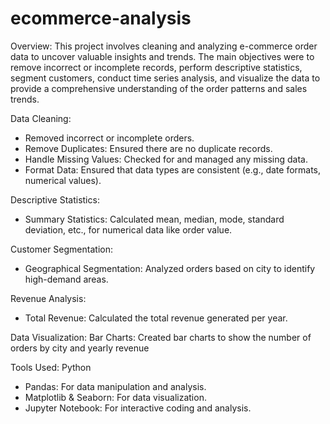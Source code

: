 # ecommerce-analysis

Overview:
This project involves cleaning and analyzing e-commerce order data to uncover valuable insights and trends. The main objectives were to remove incorrect or incomplete records, perform descriptive statistics, segment customers, conduct time series analysis, and visualize the data to provide a comprehensive understanding of the order patterns and sales trends.

Data Cleaning:
- Removed incorrect or incomplete orders.
- Remove Duplicates: Ensured there are no duplicate records.
- Handle Missing Values: Checked for and managed any missing data.
- Format Data: Ensured that data types are consistent (e.g., date formats, numerical values).
  
Descriptive Statistics:
- Summary Statistics: Calculated mean, median, mode, standard deviation, etc., for numerical data like order value.
  
Customer Segmentation:
- Geographical Segmentation: Analyzed orders based on city to identify high-demand areas.
  
  
Revenue Analysis:
- Total Revenue: Calculated the total revenue generated per year.

Data Visualization:
Bar Charts: Created bar charts to show the number of orders by city and yearly revenue


Tools Used:
Python
- Pandas: For data manipulation and analysis.
- Matplotlib & Seaborn: For data visualization.
- Jupyter Notebook: For interactive coding and analysis.
